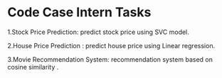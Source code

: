 # Code Case Intern Tasks
1.Stock Price Prediction: predict stock price using SVC model.


2.House Price Prediction : predict house price using  Linear regression.


3.Movie Recommendation System: recommendation system based on cosine similarity .
